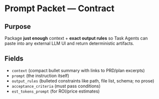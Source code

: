 # Prompt Packet — Contract

## Purpose
Package **just enough** context + **exact output rules** so Task Agents can paste into any external LLM UI and return deterministic artifacts.

## Fields
- `context` (compact bullet summary with links to PRD/plan excerpts)
- `prompt` (the instruction itself)
- `output_rules` (bulleted constraints like path, file list, schema; no prose)
- `acceptance_criteria` (must pass conditions)
- `est_tokens_prompt` (for ROI/price estimates)
